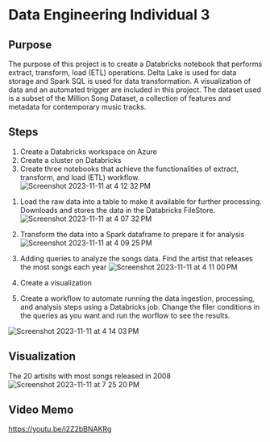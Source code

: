 # Data Engineering Individual 3
## Purpose
The purpose of this project is to create a Databricks notebook that performs extract, transform, load (ETL) operations. Delta Lake is used for data storage and Spark SQL is used for data transformation. A visualization of data and an automated trigger are included in this project. The dataset used is a subset of the Million Song Dataset, a collection of features and metadata for contemporary music tracks.

## Steps 
1. Create a Databricks workspace on Azure
2. Create a cluster on Databricks
3. Create three notebooks that achieve the functionalities of extract, transform, and load (ETL) workflow.
   ![Screenshot 2023-11-11 at 4 12 32 PM](https://github.com/nogibjj/KatherineT.DE.Mini-Project_11/assets/143833511/8ee82802-ee99-4c66-9a34-1a4c2b21fc7a)
   
1) Load the raw data into a table to make it available for further processing. Downloads and stores the data in the Databricks FileStore.
![Screenshot 2023-11-11 at 4 07 32 PM](https://github.com/nogibjj/KatherineT.DE.Mini-Project_11/assets/143833511/8e15ad37-8cb3-4afe-baff-f9b7cac1f7f3)

2) Transform the data into a Spark dataframe to prepare it for analysis
![Screenshot 2023-11-11 at 4 09 25 PM](https://github.com/nogibjj/KatherineT.DE.Mini-Project_11/assets/143833511/01d9594e-d27f-4f89-b45f-d4ff1928d8cf)

3) Adding queries to analyze the songs data. Find the artist that releases the most songs each year
![Screenshot 2023-11-11 at 4 11 00 PM](https://github.com/nogibjj/KatherineT.DE.Mini-Project_11/assets/143833511/365d5ce6-d047-4fef-8028-17f96c6961bd)

4. Create a visualization
 
5. Create a workflow to automate running the data ingestion, processing, and analysis steps using a Databricks job. Change the filer conditions in the queries as you want and run the worflow to see the results. 

![Screenshot 2023-11-11 at 4 14 03 PM](https://github.com/nogibjj/KatherineT.DE.Mini-Project_11/assets/143833511/b52c03c7-689a-4392-a3dc-982d518132ee)

## Visualization
The 20 artisits with most songs released in 2008
 ![Screenshot 2023-11-11 at 7 25 20 PM](https://github.com/nogibjj/KatherineT.DE.Individual-Project_3/assets/143833511/8ec6a022-06f9-4f70-83c0-965f2702731f)

## Video Memo
https://youtu.be/i2Z2bBNAKRg
